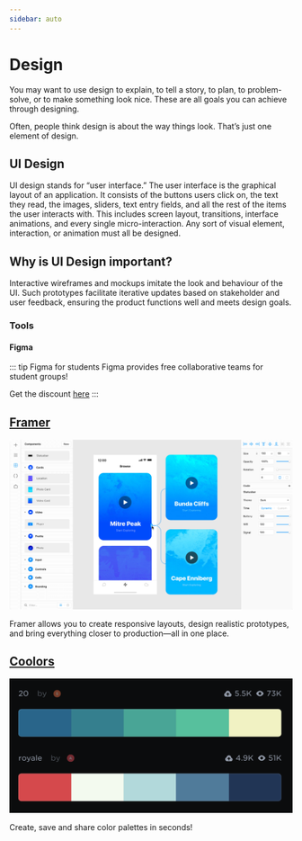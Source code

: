 ```yaml
---
sidebar: auto
---
```


# Design

You may want to use design to explain, to tell a story, to plan, to problem-solve, or to make something look nice. These are all goals you can achieve through designing.

Often, people think design is about the way things look. That’s just one element of design.

## UI Design

UI design stands for “user interface.” The user interface is the graphical layout of an application. It consists of the buttons users click on, the text they read, the images, sliders, text entry fields, and all the rest of the items the user interacts with. This includes screen layout, transitions, interface animations, and every single micro-interaction. Any sort of visual element, interaction, or animation must all be designed.

## Why is UI Design important?

Interactive wireframes and mockups imitate the look and behaviour of the UI. Such prototypes facilitate iterative updates based on stakeholder and user feedback, ensuring the product functions well and meets design goals.



### Tools

#### Figma

<LevelWithButton desc="Figma helps teams create, test, and ship better designs from start to finish." link="https://www.figma.com/"  image="/images/figma.png" button="Start Designing"/>

::: tip Figma for students
Figma provides free collaborative teams for student groups!

Get the discount [here](https://www.figma.com/education/)
:::


## [Framer](https://www.framer.com/)

![Framer](./framer.png)


Framer allows you to create responsive layouts, design realistic prototypes, and bring everything closer to production—all in one place.

## [Coolors](https://coolors.co/)

![Coolors](./coolors.png)

Create, save and share color palettes in seconds!

